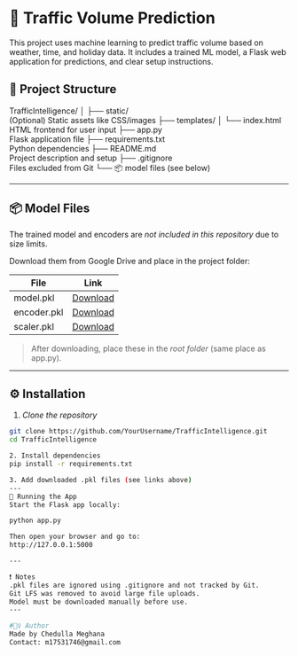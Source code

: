 # 🚦 Traffic Volume Prediction

This project uses machine learning to predict traffic volume based on weather, time, and holiday data.
It includes a trained ML model, a Flask web application for predictions, and clear setup instructions.

## 📁 Project Structure
TrafficIntelligence/ │ ├── static/             
 (Optional) Static assets like CSS/images ├── templates/ │   └── index.html          
 HTML frontend for user input ├── app.py                  
 Flask application file ├── requirements.txt       
 Python dependencies ├── README.md                
 Project description and setup ├── .gitignore            
 Files excluded from Git └── 📦 model files (see below)

---

## 📦 Model Files

The trained model and encoders are *not included in this repository* due to size limits.

Download them from Google Drive and place in the project folder:

| File | Link |
|------|------|
| model.pkl | [Download](https://drive.google.com/file/d/1og768KLoeVt3nuN0q_CMGtoN9spkoC03/view?usp=sharing)
| encoder.pkl | [Download](https://drive.google.com/file/d/1U9guMU86cxuViy1ZYQYWpRu3xO3r4VDX/view?usp=drive_link)
| scaler.pkl | [Download](https://drive.google.com/file/d/1fAcvHsQsVIOIvhqnszLy1S7Cu9GJKmuf/view?usp=drive_link)

> After downloading, place these in the *root folder* (same place as app.py).

---

## ⚙️ Installation

1. *Clone the repository*  
```bash
git clone https://github.com/YourUsername/TrafficIntelligence.git
cd TrafficIntelligence

2. Install dependencies
pip install -r requirements.txt

3. Add downloaded .pkl files (see links above)
---
🚀 Running the App
Start the Flask app locally:

python app.py

Then open your browser and go to:
http://127.0.0.1:5000

---

❗ Notes
.pkl files are ignored using .gitignore and not tracked by Git.
Git LFS was removed to avoid large file uploads.
Model must be downloaded manually before use.
---

#🙋‍♀️ Author
Made by Chedulla Meghana
Contact: m17531746@gmail.com

